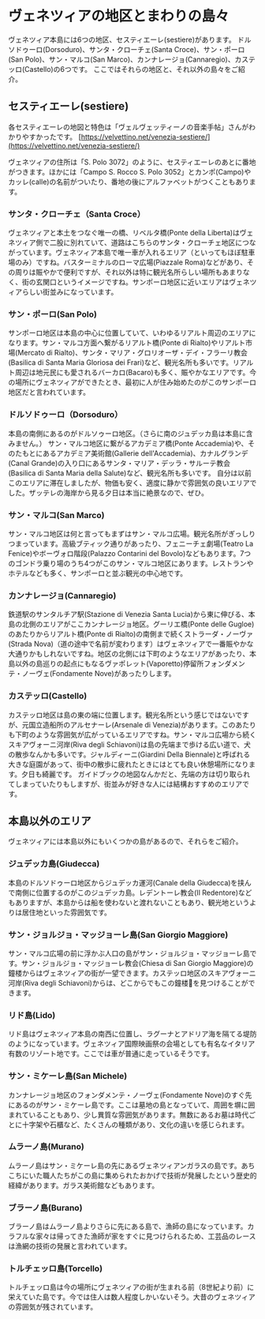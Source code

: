 # ヴェネツィアの地区とまわりの島々
ヴェネツィア本島には6つの地区、セスティエーレ(sestiere)があります。
ドルソドゥーロ(Dorsoduro)、サンタ・クローチェ(Santa Croce)、サン・ポーロ(San Polo)、サン・マルコ(San Marco)、カンナレージョ(Cannaregio)、カステッロ(Castello)の6つです。
ここではそれらの地区と、それ以外の島々をご紹介。


## セスティエーレ(sestiere)
各セスティエーレの地図と特色は「ヴェルヴェッティーノの音楽手帖」さんがわかりやすかったです。
[https://velvettino.net/venezia-sestiere/](https://velvettino.net/venezia-sestiere/)

ヴェネツィアの住所は「S. Polo 3072」のように、セスティエーレのあとに番地がつきます。ほかには「Campo S. Rocco S. Polo 3052」とカンポ(Campo)やカッレ(calle)の名前がついたり、番地の後にアルファベットがつくこともあります。

### サンタ・クローチェ（Santa Croce）
ヴェネツィアと本土をつなぐ唯一の橋、リベルタ橋(Ponte della Liberta)はヴェネツィア側で二股に別れていて、道路はこちらのサンタ・クローチェ地区につながっています。ヴェネツィア本島で唯一車が入れるエリア（といってもほぼ駐車場のみ）ですね。バスターミナルのローマ広場(Piazzale Roma)などがあり、その周りは賑やかで便利ですが、それ以外は特に観光名所らしい場所もあまりなく、街の玄関口というイメージですね。サンポーロ地区に近いエリアはヴェネツィアらしい街並みになっています。

### サン・ポーロ(San Polo)
サンポーロ地区は本島の中心に位置していて、いわゆるリアルト周辺のエリアになります。サン・マルコ方面へ繋がるリアルト橋(Ponte di Rialto)やリアルト市場(Mercato di Rialto)、サンタ・マリア・グロリオーザ・デイ・フラーリ教会(Basilica di Santa Maria Gloriosa dei Frari)など、観光名所も多いです。リアルト周辺は地元民にも愛されるバーカロ(Bacaro)も多く、賑やかなエリアです。今の場所にヴェネツィアができたとき、最初に人が住み始めたのがこのサンポーロ地区だと言われています。

### ドルソドゥーロ（Dorsoduro）
本島の南側にあるのがドルソゥーロ地区。（さらに南のジュデッカ島は本島に含みません。）
サン・マルコ地区に繋がるアカデミア橋(Ponte Accademia)や、そのたもとにあるアカデミア美術館(Gallerie dell'Accademia)、カナルグランデ(Canal Grande)の入り口にあるサンタ・マリア・デッラ・サルーテ教会(Basilica di Santa Maria della Salute)など、観光名所も多いです。
自分は以前このエリアに滞在しましたが、物価も安く、適度に静かで雰囲気の良いエリアでした。ザッテレの海岸から見る夕日は本当に絶景なので、ぜひ。

### サン・マルコ(San Marco)
サン・マルコ地区は何と言ってもまずはサン・マルコ広場。観光名所がぎっしりつまっています。高級ブティック通りがあったり、フェニーチェ劇場(Teatro La Fenice)やボーヴォロ階段(Palazzo Contarini del Bovolo)などもあります。7つのゴンドラ乗り場のうち4つがこのサン・マルコ地区にあります。レストランやホテルなども多く、サンポーロと並ぶ観光の中心地です。

### カンナレージョ(Cannaregio)
鉄道駅のサンタルチア駅(Stazione di Venezia Santa Lucia)から東に伸びる、本島の北側のエリアがここカンナレージョ地区。グーリエ橋(Ponte delle Gugloe)のあたりからリアルト橋(Ponte di Rialto)の南側まで続くストラーダ・ノーヴァ(Strada Nova)（道の途中で名前が変わります）はヴェネツィアで一番賑やかな大通りかもしれないですね。地区の北側には下町のようなエリアがあったり、本島以外の島巡りの起点にもなるヴァポレット(Vaporetto)停留所フォンダメンテ・ノーヴェ(Fondamente Nove)があったりします。

### カステッロ(Castello)
カステッロ地区は島の東の端に位置します。観光名所という感じではないですが、元国立造船所のアルセナーレ(Arsenale di Venezia)があります。このあたりも下町のような雰囲気が広がっているエリアですね。サン・マルコ広場から続くスキアヴォーニ河岸(Riva degli Schiavoni)は島の先端まで歩ける広い道で、犬の散歩なんかも多いです。ジャルディーニ(Giardini Della Biennale)と呼ばれる大きな庭園があって、街中の散歩に疲れたときにはとても良い休憩場所になります。夕日も綺麗です。
ガイドブックの地図なんかだと、先端の方は切り取られてしまっていたりもしますが、街並みが好きな人には結構おすすめのエリアです。


## 本島以外のエリア
ヴェネツィアには本島以外にもいくつかの島があるので、それらをご紹介。

### ジュデッカ島(Giudecca)
本島のドルソドゥーロ地区からジュデッカ運河(Canale della Giudecca)を挟んで南側に位置するのがこのジュデッカ島。レデントーレ教会(Il Redentore)などもありますが、本島からは船を使わないと渡れないこともあり、観光地というよりは居住地といった雰囲気です。

### サン・ジョルジョ・マッジョーレ島(San Giorgio Maggiore)
サン・マルコ広場の前に浮かぶ人口の島がサン・ジョルジョ・マッジョーレ島です。サン・ジョルジョ・マッジョーレ教会(Chiesa di San Giorgio Maggiore)の鐘楼からはヴェネツィアの街が一望できます。カステッロ地区のスキアヴォーニ河岸(Riva degli Schiavoni)からは、どこからでもこの鐘楼を見つけることができます。

### リド島(Lido)
リド島はヴェネツィア本島の南西に位置し、ラグーナとアドリア海を隔てる堤防のようになっています。ヴェネツィア国際映画祭の会場としても有名なイタリア有数のリゾート地です。ここでは車が普通に走っているそうです。

### サン・ミケーレ島(San Michele)
カンナレージョ地区のフォンダメンテ・ノーヴェ(Fondamente Nove)のすぐ先にあるのがサン・ミケーレ島です。ここは墓地の島となっていて、周囲を塀に囲まれていることもあり、少し異質な雰囲気があります。無数にあるお墓は時代ごとに十字架や石櫃など、たくさんの種類があり、文化の違いを感じられます。

### ムラーノ島(Murano)
ムラーノ島はサン・ミケーレ島の先にあるヴェネツィアンガラスの島です。あちこちにいた職人たちがこの島に集められたおかげで技術が発展したという歴史的経緯があります。ガラス美術館などもあります。

### ブラーノ島(Burano)
ブラーノ島はムラーノ島よりさらに先にある島で、漁師の島になっています。カラフルな家々は帰ってきた漁師が家をすぐに見つけられるため、工芸品のレースは漁網の技術の発展と言われています。

### トルチェッロ島(Torcello)
トルチェッロ島は今の場所にヴェネツィアの街が生まれる前（8世紀より前）に栄えていた島です。今では住人は数人程度しかいないそう。大昔のヴェネツィアの雰囲気が残されています。

